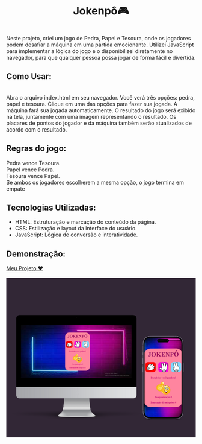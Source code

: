 <h1 align="center">Jokenpô🎮</h1>
<br>
Neste projeto, criei um jogo de Pedra, Papel e Tesoura, onde os jogadores podem desafiar a máquina em uma partida emocionante. Utilizei JavaScript para implementar a lógica do jogo e o disponibilizei diretamente no navegador, para que qualquer pessoa possa jogar de forma fácil e divertida.
<br>

## Como Usar:
<br>
Abra o arquivo index.html em seu navegador.
Você verá três opções: pedra, papel e tesoura. Clique em uma das opções para fazer sua jogada.
A máquina fará sua jogada automaticamente.
O resultado do jogo será exibido na tela, juntamente com uma imagem representando o resultado.
Os placares de pontos do jogador e da máquina também serão atualizados de acordo com o resultado.

## Regras do jogo:

Pedra vence Tesoura.
<br>
Papel vence Pedra.
<br>
Tesoura vence Papel.
<br>
Se ambos os jogadores escolherem a mesma opção, o jogo termina em empate

## Tecnologias Utilizadas:

- HTML: Estruturação e marcação do conteúdo da página.
- CSS: Estilização e layout da interface do usuário.
- JavaScript: Lógica de conversão e interatividade.



## Demonstração:

<a href="https://jokenpo-1.netlify.app/">Meu Projeto ❤️
<br>
<br>
<img src="https://github.com/Lucileide-Elpidio/Jokenpo/blob/main/assets/mockup.png?raw=true">


















